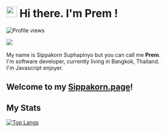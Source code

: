 # <img src="https://github.com/TheDudeThatCode/TheDudeThatCode/blob/master/Assets/Hi.gif" width="28px"> Hi there. I'm Prem !
![Profile views](https://komarev.com/ghpvc/?username=sippakorn-prem&color=lightgrey)

<a href="https://github.com/TheDudeThatCode/TheDudeThatCode/blob/master/Assets/dino.gif">
  <img align="center" src="https://github.com/TheDudeThatCode/TheDudeThatCode/blob/master/Assets/dino.gif"/>
</a>
<br><br>
My name is Sippakorn Suphapinyo but you can call me <strong>Prem</strong>. <br>
I'm software developer, currently living in  Bangkok, Thailand.<br>
I'm Javascript enjoyer.

## Welcome to my [Sippakorn.page](https://sippakorn.page)!

## My Stats

[![Top Langs](https://github-readme-stats.vercel.app/api/top-langs/?username=sippakorn-prem&layout=compact&theme=github_dark_dimmed)](https://github.com/sippakorn-prem)
